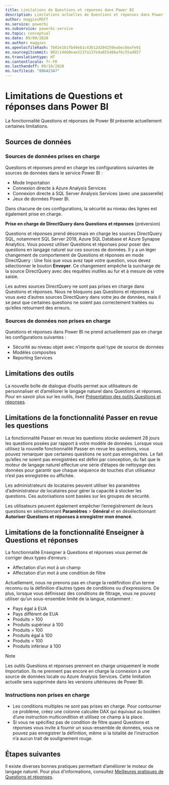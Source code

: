 ```yaml
---
title: Limitations de Questions et réponses dans Power BI
description: Limitations actuelles de Questions et réponses dans Power BI
author: maggiesMSFT
ms.service: powerbi
ms.subservice: powerbi-service
ms.topic: conceptual
ms.date: 09/09/2020
ms.author: maggies
ms.openlocfilehash: 7b02e1b1fb49eb1c43b12d204250eabec8eafe91
ms.sourcegitcommit: 002c140d0eae3137a137e9a855486af6c55ad957
ms.translationtype: HT
ms.contentlocale: fr-FR
ms.lasthandoff: 09/10/2020
ms.locfileid: "89642347"
---
```

# <a name="limitations-of-power-bi-qa"></a>Limitations de Questions et réponses dans Power BI

La fonctionnalité Questions et réponses de Power BI présente actuellement certaines limitations.

## <a name="data-sources"></a>Sources de données

### <a name="supported-data-sources"></a>Sources de données prises en charge

Questions et réponses prend en charge les configurations suivantes de sources de données dans le service Power BI :

- Mode Importation
- Connexion directe à Azure Analysis Services
- Connexion directe à SQL Server Analysis Services (avec une passerelle)
- Jeux de données Power BI.

Dans chacune de ces configurations, la sécurité au niveau des lignes est également prise en charge.

**Prise en charge de DirectQuery dans Questions et réponses** (préversion)

Questions et réponses prend désormais en charge les sources DirectQuery SQL, notamment SQL Server 2019, Azure SQL Database et Azure Synapse Analytics. Vous pouvez utiliser Questions et réponses pour poser des questions en langage naturel sur ces sources de données. Il y a un léger changement de comportement de Questions et réponses en mode DirectQuery : Une fois que vous avez tapé votre question, vous devez sélectionner le bouton **Envoyer**. Ce changement empêche la surcharge de la source DirectQuery avec des requêtes inutiles au fur et à mesure de votre saisie.

Les autres sources DirectQuery ne sont pas prises en charge dans Questions et réponses. Nous ne bloquons pas Questions et réponses si vous avez d’autres sources DirectQuery dans votre jeu de données, mais il se peut que certaines questions ne soient pas correctement traitées ou qu’elles retournent des erreurs.

### <a name="data-sources-not-supported"></a>Sources de données non prises en charge

Questions et réponses dans Power BI ne prend actuellement pas en charge les configurations suivantes :

- Sécurité au niveau objet avec n’importe quel type de source de données
- Modèles composites
- Reporting Services 

## <a name="tooling-limitations"></a>Limitations des outils

La nouvelle boîte de dialogue d’outils permet aux utilisateurs de personnaliser et d’améliorer le langage naturel dans Questions et réponses. Pour en savoir plus sur les outils, lisez [Présentation des outils Questions et réponses](q-and-a-tooling-intro.md).

## <a name="review-question-limitations"></a>Limitations de la fonctionnalité Passer en revue les questions

La fonctionnalité Passer en revue les questions stocke seulement 28 jours les questions posées par rapport à votre modèle de données. Lorsque vous utilisez la nouvelle fonctionnalité Passer en revue les questions, vous pouvez remarquer que certaines questions ne sont pas enregistrées. Le fait qu’elles ne soient pas enregistrées est défini par conception, du fait que le moteur de langage naturel effectue une série d’étapes de nettoyage des données pour garantir que chaque séquence de touches d’un utilisateur n’est pas enregistrée ou affichée.

Les administrateurs de locataires peuvent utiliser les paramètres d’administrateur de locataires pour gérer la capacité à stocker les questions. Ces autorisations sont basées sur les groupes de sécurité. 

Les utilisateurs peuvent également empêcher l’enregistrement de leurs questions en sélectionnant **Paramètres** > **Général** et en désélectionnant **Autoriser Questions et réponses à enregistrer mon énoncé**. 

## <a name="teach-qa-limitations"></a>Limitations de la fonctionnalité Enseigner à Questions et réponses

La fonctionnalité Enseigner à Questions et réponses vous permet de corriger deux types d’erreurs :

- Affectation d’un mot à un champ
- Affectation d’un mot à une condition de filtre

Actuellement, nous ne prenons pas en charge la redéfinition d’un terme reconnu ou la définition d’autres types de conditions ou d’expressions. De plus, lorsque vous définissez des conditions de filtrage, vous ne pouvez utiliser qu’un sous-ensemble limité de la langue, notamment :

- Pays égal à EUA
- Pays différent de EUA
- Produits > 100
- Produits supérieur à 100
- Produits = 100
- Produits égal à 100
- Produits < 100
- Produits inférieur à 100

> [!NOTE]
> Les outils Questions et réponses prennent en charge uniquement le mode Importation. Ils ne prennent pas encore en charge la connexion à une source de données locale ou Azure Analysis Services. Cette limitation actuelle sera supprimée dans les versions ultérieures de Power BI.

### <a name="statements-not-supported"></a>Instructions non prises en charge

- Les conditions multiples ne sont pas prises en charge. Pour contourner ce problème, créez une colonne calculée DAX qui équivaut au booléen d’une instruction multicondition et utilisez ce champ à la place.
- Si vous ne spécifiez pas de condition de filtre quand Questions et réponses vous invite à fournir un sous-ensemble de données, vous ne pouvez pas enregistrer la définition, même si la totalité de l’instruction n’a aucun trait de soulignement rouge.

## <a name="next-steps"></a>Étapes suivantes

Il existe diverses bonnes pratiques permettant d’améliorer le moteur de langage naturel. Pour plus d’informations, consultez [Meilleures pratiques de Questions et réponses](q-and-a-best-practices.md).
